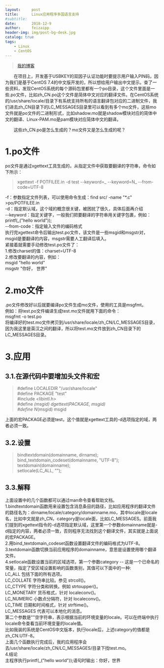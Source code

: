 ```yaml
---
layout:     post
title:      Linux应用程序多国语言支持
#subtitle:  
date:       2018-12-9
author:     feizaipp
header-img: img/post-bg-desk.jpg
catalog: true
tags:
    - Linux
    - CentOS
---
```


> [我的博客](http://feizaipp.github.io)

<p style="text-indent:2em">
在项目上，开发基于USBKEY的双因子认证功能时要提示用户输入PIN码，因为我们是基于CentOS 7.4的中文版开发的，所以想给用户输出中文提示。查了一些资料，发现CentOS系统的每个源码包里都有一个po目录，这个文件里面是一些.po文件，比如zh_CN.po这个文件是简体中文对应的翻译文件。在CentOS系统的/usr/share/locale/目录下有系统支持所有的语言翻译包对应的二进制文件，我们进去zh_CN目录下的LC_MESSAGES目录里可以看到有多个mo文件，这些mo文件就是po文件的二进制形式，比如shadow.mo就是shadow模块对应的简体中文的翻译、Linux-PAM.mo是pam模块对应简体中文的翻译。</p>
<p style="text-indent:2em">
这些zh_CN.po是怎么生成的？mo文件又是怎么生成的呢？</p>

# 1.po文件
po文件是通过xgettext工具生成的，从指定文件中获取要翻译的字符串，命令如下所示：
> xgettext -f POTFILEE.in -d test --keyword=_ --keyword=N_ --from-code=UTF-8  

-f：参数指定文件列表，可以使用命令生成：find src/ -name "*.c" >po/POTFILEE.in  
-d：指定默认域，这个域的概念很关键，被困扰了很久，具体后面再介绍  
--keyword：指定关键字，一般我们把要翻译的字符串用关键字包裹，例如：printf(_("hello world"));  
--from-code：指定输入文件的编码格式  
执行完xgettext命令后输出test.po文件，该文件是一些msgid和msgstr对，msgid是要翻译的内容，msgstr需要人工翻译后填入。  
紧接着就需要手动修改test.po文件了：  
1.修改charset的值：charset=UTF-8  
2.修改要翻译的内容，例如：  
msgid "hello world"  
msgstr "你好， 世界"  

# 2.mo文件
.po文件修改好以后就要编译po文件生成mo文件，使用的工具是msgfmt。  
例如：将test.po文件编译生成test.mo文件就用下面的命令：  
msgfmt -o test.po  
将编译好的test.mo文件拷贝到/usr/share/locale/zh_CN/LC_MESSAGES目录，因为我这里是英汉之间的翻译，所以将test.mo文件放到zh_CN目录下的LC_MESSAGES目录。
# 3.应用
## 3.1.在源代码中要增加头文件和宏
> #define LOCALEDIR "/usr/share/locale"  
> #define PACKAGE "test"  
> #include \<libintl.h\>  
> #define _(msgid) dgettext(PACKAGE, msgid)  
> #define N_(msgid) msgid  

上面的宏PACKAGE必须是test，这个值就是xgettext工具的-d选项指定的域，两者必须一致。  
## 3.2.设置
> bindtextdomain(domainname, dirname);  
> bind_textdomain_codeset(domainname, "UTF-8");  
> textdomain(domainname);  
> setlocale(LC_ALL, "");  

## 3.3.解释
上面设置中的几个函数都可以通过man命令查看帮助文档。  
1.bindtextdomain函数用来设置包含消息条目的路径，比如应用程序的翻译文件的路径名为：dirname/locale/category/domainname.mo，其中locale是locale名，比如中文就是zh_CN，category是locale面，比如LC_MESSAGES。前面我们提到的xgettext指令的-d选项指定默认域，这里第一个参数domainname就是-d指定的内容，两者必须一致，否则程序无法找到这个翻译文件，其实就是上面说的宏PACKAGE。  
2.用bind_textdomain_codeset函数设置翻译文件的编码格式为UTF-8。  
3.textdomain函数切换当前应用程序的domainname，意思是设置使用哪个翻译文件。  
4.setlocale函数设置当前的区域选项，第一个参数category -- 这是一个已命名的常量，指定了受区域设置影响的函数类别，其值可以下面中的一种:  
LC_ALL 包括下面的所有选项。  
LC_COLLATE 字符串比较。参见 strcoll()。  
LC_CTYPE 字符分类和转换。例如 strtoupper()。  
LC_MONETARY 货币格式，针对 localeconv()。  
LC_NUMERIC 小数点分隔符，针对 localeconv()。  
LC_TIME 日期和时间格式，针对 strftime()。  
LC_MESSAGES 代表可以本地化的消息。  
第二个参数是""空字符串，表示根据当前的环境变量的locale。可以在终端中执行locale命令查看当前环境变量的locale值。  
比如我装的系统是CentOS中文版本，执行locale后，上述category的值都是zh_CN.UTF-8。  
上面几个函数执行完成后，我的应用程序会去/usr/share/locale/zh_CN/LC_MESSAGES/目录下找test.mo。  
4.结论  
主程序执行printf(_("hello world"));语句时输出：你好，世界